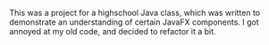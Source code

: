 This was a project for a highschool Java class, which was written to demonstrate an understanding of certain JavaFX components. I got annoyed at my old code, and decided to refactor it a bit.

